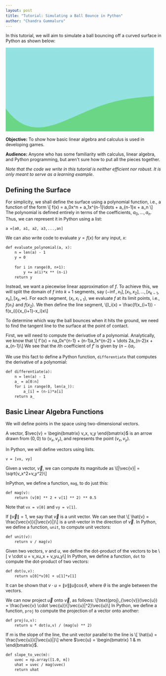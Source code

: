```yaml
---
layout: post
title: "Tutorial: Simulating a Ball Bounce in Python"
author: "Chandra Gummaluru"
---
```


In this tutorial, we will aim to simulate a ball bouncing off a curved surface in Python as shown below: 

![enter image description here](https://raw.githubusercontent.com/chandra-gummaluru/chandra-gummaluru.github.io/master/media/ball_bounce/bb_bounce.gif)

**Objective:** To show how basic linear algebra and calculus is used in developing games.

**Audience:** Anyone who has some familiarity with calculus, linear algebra, and Python programming, but aren't sure how to put all the pieces together.

*Note that the code we write in this tutorial is neither efficient nor robust. It is only meant to serve as a learning example.*

## Defining the Surface

For simplicity, we shall define the surface using a polynomial function, i.e., a function of the form
\\[ f(x) = a_0x^n + a_1x^{n-1}\dots + a_{n-1}x + a_n \\]
The polynomial is defined entirely in terms of the coefficients, $a_0, \dots, a_n$. Thus, we can represent it in Python using a list:

    a =[a0, a1, a2, a3,...,an]

We can also write code to evaluate $y=f(x)$ for any input, $x$:

    def evaluate_polynomial(a, x):
	    n = len(a) - 1
	    y = 0
	    
	    for i in range(0, n+1):
		    y += a(i)*x ** (n-i)
	    return y

Instead, we want a piecewise linear approximation of $f$. To achieve this, we will split the domain of $f$ into $k + 1$ segments, say $(-\inf, x_1], [x_1, x_2], \dots, [x_{k-1}, x_k], [x_k, \infty)$. For each segment, $(x_i ,x_{i+1})$, we evaluate $f$ at its limit points, i.e., $f(x_1)$ and $f(x_2)$. We then define the line segment,
\\[l_i(x) = \frac{f(x_{i+1}) - f(x_i)}{x_{i+1}-x_i}x\\]


To determine which way the ball bounces when it hits the ground, we need to find the tangent line to the surface at the point of contact.

First, we will need to compute the derivative of a polynomial. Analytically, we know that
\\[ f'(x) = na_0x^{n-1} + (n-1)a_1x^{n-2} + \dots  2a_{n-2}x + a_{n-1}\\]
We see that the $i$th coefficient of $f'$ is given by $(n-i)a_i$.

We use this fact to define a Python function, `differentiate` that computes the derivative of a polynomial:

    def differentiate(a):	
	    n = len(a) - 1
	    a_ = a[0:n]
	    for i in range(0, len(a_)):
		    a_[i] = (n-i)*a[i]
	    return a_	    


## Basic Linear Algebra Functions

We will define points in the space using two-dimensional vectors.

A vector, $\vec{v} = \begin{bmatrix} v_x, v_y \end{bmatrix}$ is an arrow drawn from $(0,0)$ to $(v_x,v_y)$, and represents the point $(v_x,v_y)$.

In Python, we will define vectors using lists.

    v = [vx, vy]
    
Given a vector, $\vec{v}$, we can compute its magnitude as
\\[|\vec{v}| = \sqrt{v_x^2+v_y^2}\\]

InPython, we define a function, `mag`, to do just this:

    def mag(v):
	    return (v[0] ** 2 + v[1] ** 2) ** 0.5
Note that `vx = v[0]` and `vy = v[1]`.

If $\|\vec{v}\| = 1$, we say that $\vec{v}$ is a unit vector. We can see that
\\[ \hat{v} = \frac{\vec{v}}{\|\vec{v}\|}\\]
is a unit-vector in the direction of $\vec{v}$.
In Python, we define a function, `unit`, to compute unit vectors:

    def unit(v):
	    return v / mag(v)
Given two vectors, $v$ and $u$, we define the dot-product of the vectors to be
\\[ v \cdot u = v_xu_x + v_yu_y\\]
In Python, we define a function, `dot` to compute the dot-product of two vectors:

    def dot(u,v):
	    return u[0]*v[0] + u[1]*v[1]
It can be shown that $v \cdot u  = \|v\|\|u\|\cos{\theta}$, where $\theta$ is the angle between the vectors.

We can now project $\vec{u}$ onto $\vec{v}$, as follows:
\\[\text{proj}_{\vec{v}}(\vec{u}) = \frac{\vec{v} \cdot \vec{u}}{\|\vec{u}\|^2}\vec{u}\\]
In Python, we define a function, `proj` to compute the projection of a vector onto another:

    def proj(u,v):
	    return u * dot(u,v) / (mag(u) ** 2)
    
    

If $m$ is the slope of the line, the unit vector parallel to the line is
\\[ \hat{u} = \frac{\vec{u}}{\|\vec{u}\|}\\] where $\vec{u} = \begin{bmatrix} 1 & m \end{bmatrix}$.

    def slope_to_vec(m):
        uvec = np.array([1.0, m])
        uhat = uvec / mag(uvec)
        return uhat

